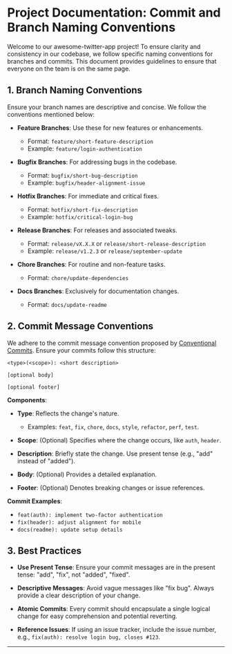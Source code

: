 # Project Documentation: Commit and Branch Naming Conventions

Welcome to our awesome-twitter-app project! To ensure clarity and consistency in our codebase, we follow specific naming conventions for branches and commits. This document provides guidelines to ensure that everyone on the team is on the same page.

## 1. **Branch Naming Conventions**

Ensure your branch names are descriptive and concise. We follow the conventions mentioned below:

- **Feature Branches**: Use these for new features or enhancements.
    - Format: `feature/short-feature-description`
    - Example: `feature/login-authentication`

- **Bugfix Branches**: For addressing bugs in the codebase.
    - Format: `bugfix/short-bug-description`
    - Example: `bugfix/header-alignment-issue`

- **Hotfix Branches**: For immediate and critical fixes.
    - Format: `hotfix/short-fix-description`
    - Example: `hotfix/critical-login-bug`

- **Release Branches**: For releases and associated tweaks.
    - Format: `release/vX.X.X` or `release/short-release-description`
    - Example: `release/v1.2.3` or `release/september-update`

- **Chore Branches**: For routine and non-feature tasks.
    - Format: `chore/update-dependencies`

- **Docs Branches**: Exclusively for documentation changes.
    - Format: `docs/update-readme`

## 2. **Commit Message Conventions**

We adhere to the commit message convention proposed by [Conventional Commits](https://www.conventionalcommits.org/). Ensure your commits follow this structure:

```
<type>(<scope>): <short description>

[optional body]

[optional footer]
```

**Components**:

- **Type**: Reflects the change's nature.
    - Examples: `feat`, `fix`, `chore`, `docs`, `style`, `refactor`, `perf`, `test`.

- **Scope**: (Optional) Specifies where the change occurs, like `auth`, `header`.

- **Description**: Briefly state the change. Use present tense (e.g., "add" instead of "added").

- **Body**: (Optional) Provides a detailed explanation.

- **Footer**: (Optional) Denotes breaking changes or issue references.

**Commit Examples**:

- `feat(auth): implement two-factor authentication`
- `fix(header): adjust alignment for mobile`
- `docs(readme): update setup details`

## 3. **Best Practices**

- **Use Present Tense**: Ensure your commit messages are in the present tense: "add", "fix", not "added", "fixed".

- **Descriptive Messages**: Avoid vague messages like "fix bug". Always provide a clear description of your change.

- **Atomic Commits**: Every commit should encapsulate a single logical change for easy comprehension and potential reverting.

- **Reference Issues**: If using an issue tracker, include the issue number, e.g., `fix(auth): resolve login bug, closes #123`.

---
